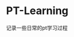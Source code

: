 















































































# PT-Learning
记录一些日常的pt学习过程
